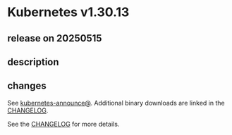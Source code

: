 # Kubernetes v1.30.13

## release on 20250515

## description

## changes

See <a href="https://groups.google.com/forum/#!forum/kubernetes-announce" rel="nofollow">kubernetes-announce@</a>. Additional binary downloads are linked in the <a href="https://github.com/kubernetes/kubernetes/blob/master/CHANGELOG/CHANGELOG-1.30.md">CHANGELOG</a>.

See the <a href="https://github.com/kubernetes/kubernetes/blob/master/CHANGELOG/CHANGELOG-1.30.md">CHANGELOG</a> for more details.

